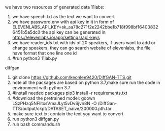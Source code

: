 we have two resources of generated data
11labs:

1. we have speech.txt as the text we want to convert
2. we have password.env with api key in it in form of
   ELEVENLABS_API_KEY=sk_aa78c271f2e2242bbe1b718f998bf164038326451b5a5dc0
   the api key can be generated in https://elevenlabs.io/app/settings/api-keys
3. we have reader_ids.txt with ids of 20 speakers, if users want to add or change speakers, they can go search website
   of elevenlabs, the file have format that one line one id
4. #run
   python3 11lab.py

diffgan

1. git clone https://github.com/keonlee9420/DiffGAN-TTS.git
2. note all the packages are based on python 3.7,make sure run the code in environment with python 3.7
3. #install needed packages
   pip3 install -r requirements.txt
4. #download the pretrained model:
   gdown LSzPHzq5NFlitxsVmaJLyt5vDvSjvn8N -O /DiffGan-TTS/output/ckpt/DATASET_naive/200000.pth.tar
5. make sure text.txt contain the text you want to convert
6. run
   python3 diffgan.py
7. run
   bash commands.sh

